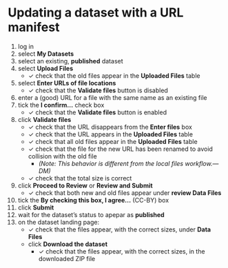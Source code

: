 # Updating a dataset with a URL manifest

1. log in
1. select **My Datasets**
1. select an existing, **published** dataset
1. select **Upload Files**
   - ✓ check that the old files appear in the **Uploaded Files** table
1. select **Enter URLs of file locations**
   - ✓ check that the **Validate files** button is disabled
1. enter a (good) URL for a file with the same name as an existing file
1. tick the **I confirm…** check box
   - ✓ check that the **Validate files** button is enabled
1. click **Validate files**
   - ✓ check that the URL disappears from the **Enter files** box
   - ✓ check that the URL appears in the **Uploaded Files** table
   - ✓ check that all old files appear in the **Uploaded Files** table
   - ✓ check that the file for the new URL has been renamed to avoid collision with the old file
     - _(Note: This behavior is different from the local files workflow.—DM)_
   - ✓ check that the total size is correct
1. click **Proceed to Review** or **Review and Submit**
   - ✓ check that both new and old files appear under **review Data Files**
1. tick the **By checking this box, I agree...** (CC-BY) box
1. click **Submit**
1. wait for the dataset’s status to apepar as **published**
1. on the dataset landing page:
   - ✓ check that the files appear, with the correct sizes, under **Data Files**
   - click **Download the dataset**
     - ✓ check that the files appear, with the correct sizes, in the downloaded ZIP file


